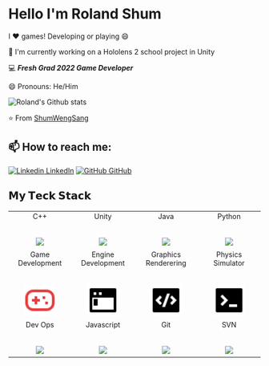 <!--
**ShumWengSang/ShumWengSang** is a ✨ _special_ ✨ repository because its `README.md` (this file) appears on your GitHub profile.

Here are some ideas to get you started:

- 🔭 I’m currently working on ...
- 🌱 I’m currently learning ...
- 👯 I’m looking to collaborate on ...
- 🤔 I’m looking for help with ...
- 💬 Ask me about ...
- 📫 How to reach me: ...
- 😄 Pronouns: ...
- ⚡ Fun fact: ...
-->
# Hello I'm Roland Shum

I ❤️ games! Developing or playing 😄

🔭 I'm currently working on a Hololens 2 school project in Unity

💻 **_Fresh Grad 2022 Game Developer_**

😄 Pronouns: He/Him

![Roland's Github stats](https://github-readme-stats.vercel.app/api?username=ShumWengSang&show_icons=true&theme=dark)

⭐️ From [ShumWengSang](https://github.com/ShumWengSang)

## 📫 How to reach me: 
[![Linkedin](https://i.stack.imgur.com/gVE0j.png) LinkedIn](https://www.linkedin.com/in/wengsangshum/) [![GitHub](https://i.stack.imgur.com/tskMh.png) GitHub](https://github.com/ShumWengSang) 

## 𝗠𝘆 𝗧𝗲𝗰𝗸 𝗦𝘁𝗮𝗰𝗸

<table>
  <tbody>
    <tr valign="top">
      <td width="25%" align="center">
        <span>C++</span><br><br><br>
        <img height="64px" src="https://cdn.svgporn.com/logos/c-plusplus.svg">
      </td>
      <td width="25%" align="center">
        <span>Unity</span><br><br><br>
        <img height="64px" src="https://cdn.svgporn.com/logos/unity.svg">
      </td>
      <td width="25%" align="center">
        <span>Java</span><br><br><br>
        <img height="64px" src="https://cdn.svgporn.com/logos/java.svg">
      </td>
      <td width="25%" align="center">
        <span>Python</span><br><br><br>
        <img height="64px" src="https://cdn.svgporn.com/logos/python.svg">
      </td>
    </tr>
    <tr valign="top">
      <td width="25%" align="center">
        <span>Game Development</span><br><br><br>
        <img height="64px" src="gamepad-line.svg">
      </td>
      <td width="25%" align="center">
        <span>Engine Development</span><br><br><br>
        <img height="64px" src="terminal-window-fill.svg">
      </td>
      <td width="25%" align="center">
        <span>Graphics Renderering</span><br><br><br>
        <img height="64px" src="code-box-fill.svg">
      </td>
      <td width="25%" align="center">
        <span>Physics Simulator</span><br><br><br>
        <img height="64px" src="terminal-box-fill.svg">
      </td>
    </tr>
    <tr valign="top">
      <td width="25%" align="center">
        <span>Dev Ops</span><br><br><br>
        <img height="64px" src="https://cdn.svgporn.com/logos/github-actions.svg">
      </td>
      <td width="25%" align="center">
        <span>Javascript</span><br><br><br>
        <img height="64px" src="https://cdn.svgporn.com/logos/javascript.svg">
      </td>
      <td width="25%" align="center">
        <span>Git</span><br><br><br>
        <img height="64px" src="https://cdn.svgporn.com/logos/git-icon.svg">
      </td>
      <td width="25%" align="center">
        <span>SVN</span><br><br><br>
        <img height="64px" src="https://cdn.svgporn.com/logos/subversion.svg">
      </td>
    </tr>
  </tbody>
</table>
